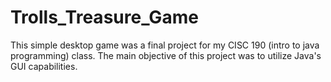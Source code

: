 # Trolls_Treasure_Game

This simple desktop game was a final project for my CISC 190 (intro to java programming) class.
The main objective of this project was to utilize Java's GUI capabilities.

